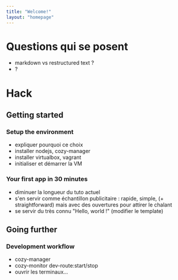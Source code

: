 ```yaml
---
title: "Welcome!"
layout: "homepage"
---
```


# Questions qui se posent
* markdown vs restructured text ?
* ?


# Hack
## Getting started
### Setup the environment
* expliquer pourquoi ce choix
* installer nodejs, cozy-manager
* installer virtualbox, vagrant
* initialiser et démarrer la VM

### Your first app in 30 minutes
* diminuer la longueur du tuto actuel
* s'en servir comme échantillon publicitaire : rapide, simple, (+ straightforward) mais avec des ouvertures pour attirer le chalant
* se servir du très connu "Hello, world !" (modifier le template)

## Going further
### Development workflow
* cozy-manager
* cozy-monitor dev-route:start/stop
* ouvrir les terminaux...


